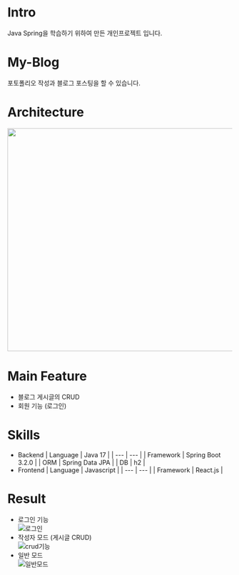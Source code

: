 # Intro
Java Spring을 학습하기 위하여 만든 개인프로젝트 입니다.

# My-Blog
포토폴리오 작성과 블로그 포스팅을 할 수 있습니다.

# Architecture
<img src=https://github.com/soddong/my-blog/assets/64201367/f9a2f313-6fa1-4cea-b4d9-ed1af998579b width="700" height="500">

# Main Feature
- 블로그 게시글의 CRUD
- 회원 기능 (로그인)

# Skills
- Backend
  | Language  | Java 17 |
  | --- | --- |
  | Framework  | Spring Boot 3.2.0 |
  | ORM  | Spring Data JPA |
  | DB  | h2 |
- Frontend
  | Language | Javascript |
  | --- | --- |
  | Framework | React.js |
    
# Result
 * 로그인 기능  
 ![로그인](https://github.com/soddong/my-blog/assets/64201367/5eb8e09f-5ada-461b-91d0-ac0e99920b2b)
 * 작성자 모드 (게시글 CRUD)  
 ![crud기능](https://github.com/soddong/my-blog/assets/64201367/916b421d-326a-41a5-8a7d-864530e5f145)
 * 일반 모드  
 ![일반모드](https://github.com/soddong/my-blog/assets/64201367/c245ffca-782b-4757-bd24-161d6c1daca2)
